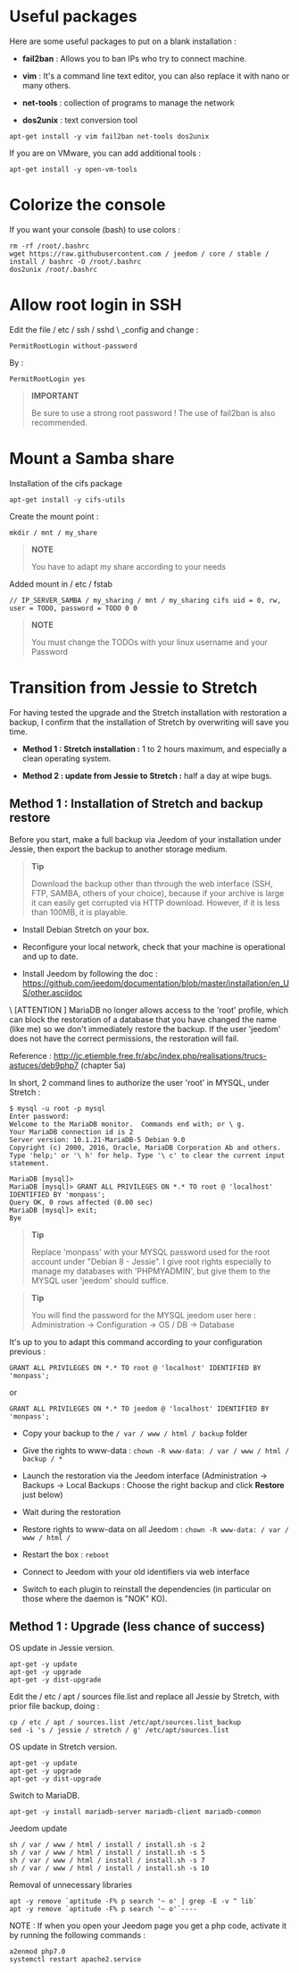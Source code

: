 Useful packages 
==============

Here are some useful packages to put on a blank installation :

-   **fail2ban** : Allows you to ban IPs who try to connect
    machine.

-   **vim** : It's a command line text editor, you can
    also replace it with nano or many others.

-   **net-tools** : collection of programs to manage the network

-   **dos2unix** : text conversion tool

<!-- -->

    apt-get install -y vim fail2ban net-tools dos2unix

If you are on VMware, you can add additional tools
:

    apt-get install -y open-vm-tools

Colorize the console 
====================

If you want your console (bash) to use colors :

    rm -rf /root/.bashrc
    wget https://raw.githubusercontent.com / jeedom / core / stable / install / bashrc -O /root/.bashrc
    dos2unix /root/.bashrc

Allow root login in SSH 
==================================

Edit the file / etc / ssh / sshd \ _config and change :

    PermitRootLogin without-password

By :

    PermitRootLogin yes

> **IMPORTANT**
>
> Be sure to use a strong root password ! The use of
> fail2ban is also recommended.

Mount a Samba share 
=======================

Installation of the cifs package

    apt-get install -y cifs-utils

Create the mount point :

    mkdir / mnt / my_share

> **NOTE**
>
> You have to adapt my share according to your needs

Added mount in / etc / fstab

    // IP_SERVER_SAMBA / my_sharing / mnt / my_sharing cifs uid = 0, rw, user = TODO, password = TODO 0 0

> **NOTE**
>
> You must change the TODOs with your linux username and your
> Password

Transition from Jessie to Stretch 
===========================

For having tested the upgrade and the Stretch installation with restoration
a backup, I confirm that the installation of Stretch by
overwriting will save you time.

-   **Method 1 : Stretch installation :** 1 to 2 hours maximum, and
    especially a clean operating system.

-   **Method 2 : update from Jessie to Stretch :** half a day at
    wipe bugs.

Method 1 : Installation of Stretch and backup restore 
-----------------------------------------------------------------

Before you start, make a full backup via Jeedom of your
installation under Jessie, then export the backup to another
storage medium.

> **Tip**
>
> Download the backup other than through the web interface (SSH, FTP,
> SAMBA, others of your choice), because if your archive is large
> it can easily get corrupted via HTTP download.
> However, if it is less than 100MB, it is playable.

-   Install Debian Stretch on your box.

-   Reconfigure your local network, check that your machine is
    operational and up to date.

-   Install Jeedom by following the doc :
    <https://github.com/jeedom/documentation/blob/master/installation/en_US/other.asciidoc>

\ [ATTENTION \] MariaDB no longer allows access to the 'root' profile, which
can block the restoration of a database that you have
changed the name (like me) so we don't immediately restore the
backup. If the user 'jeedom' does not have the correct permissions, the
restoration will fail.

Reference :
<http://jc.etiemble.free.fr/abc/index.php/realisations/trucs-astuces/deb9php7>
(chapter 5a)

In short, 2 command lines to authorize the user 'root' in
MYSQL, under Stretch :

    $ mysql -u root -p mysql
    Enter password:
    Welcome to the MariaDB monitor.  Commands end with; or \ g.
    Your MariaDB connection id is 2
    Server version: 10.1.21-MariaDB-5 Debian 9.0
    Copyright (c) 2000, 2016, Oracle, MariaDB Corporation Ab and others.
    Type 'help;' or '\ h' for help. Type '\ c' to clear the current input statement.

    MariaDB [mysql]>
    MariaDB [mysql]> GRANT ALL PRIVILEGES ON *.* TO root @ 'localhost' IDENTIFIED BY 'monpass';
    Query OK, 0 rows affected (0.00 sec)
    MariaDB [mysql]> exit;
    Bye

> **Tip**
>
> Replace 'monpass' with your MYSQL password used for the
> root account under "Debian 8 - Jessie". I give root rights
> especially to manage my databases with 'PHPMYADMIN', but give them to
> the MYSQL user 'jeedom' should suffice.

> **Tip**
>
> You will find the password for the MYSQL jeedom user here :
> Administration → Configuration → OS / DB → Database

It's up to you to adapt this command according to your configuration
previous :

    GRANT ALL PRIVILEGES ON *.* TO root @ 'localhost' IDENTIFIED BY 'monpass';

or

    GRANT ALL PRIVILEGES ON *.* TO jeedom @ 'localhost' IDENTIFIED BY 'monpass';

-   Copy your backup to the `/ var / www / html / backup` folder

-   Give the rights to www-data :
    `chown -R www-data: / var / www / html / backup / * `

-   Launch the restoration via the Jeedom interface (Administration →
    Backups → Local Backups : Choose the right backup
    and click **Restore** just below)

-   Wait during the restoration

-   Restore rights to www-data on all Jeedom :
    `chown -R www-data: / var / www / html / `

-   Restart the box : `reboot`

-   Connect to Jeedom with your old identifiers via
    web interface

-   Switch to each plugin to reinstall the dependencies (in particular
    on those where the daemon is "NOK" KO).

Method 1 : Upgrade (less chance of success) 
-----------------------------------------------

OS update in Jessie version.

    apt-get -y update
    apt-get -y upgrade
    apt-get -y dist-upgrade

Edit the / etc / apt / sources file.list and replace all
Jessie by Stretch, with prior file backup, doing :

    cp / etc / apt / sources.list /etc/apt/sources.list_backup
    sed -i 's / jessie / stretch / g' /etc/apt/sources.list

OS update in Stretch version.

    apt-get -y update
    apt-get -y upgrade
    apt-get -y dist-upgrade

Switch to MariaDB.

    apt-get -y install mariadb-server mariadb-client mariadb-common

Jeedom update

    sh / var / www / html / install / install.sh -s 2
    sh / var / www / html / install / install.sh -s 5
    sh / var / www / html / install / install.sh -s 7
    sh / var / www / html / install / install.sh -s 10

Removal of unnecessary libraries

    apt -y remove `aptitude -F% p search '~ o' | grep -E -v ^ lib`
    apt -y remove `aptitude -F% p search '~ o'`----

NOTE : If when you open your Jeedom page you get a php code, activate it by running the following commands :

    a2enmod php7.0 
    systemctl restart apache2.service


